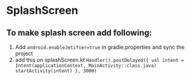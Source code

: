 # SplashScreen

## To make splash screen add following:
1. Add `android.enableJetifier=true` in gradle.properties  and sync the project <br>
2. add this on splashScreen.kt `Handler().postDelayed({
            val intent = Intent(applicationContext, MainActivity::class.java)
            startActivity(intent)
        }, 3000)`
